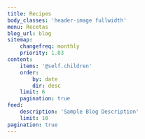 ```yaml
---
title: Recipes
body_classes: 'header-image fullwidth'
menu: Recetas
blog_url: blog
sitemap:
    changefreq: monthly
    priority: 1.03
content:
    items: '@self.children'
    order:
        by: date
        dir: desc
    limit: 6
    pagination: true
feed:
    description: 'Sample Blog Description'
    limit: 10
pagination: true
---
```


